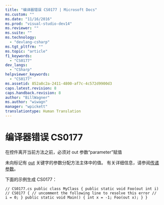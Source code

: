```yaml
---
title: "编译器错误 CS0177 | Microsoft Docs"
ms.custom: ""
ms.date: "11/16/2016"
ms.prod: "visual-studio-dev14"
ms.reviewer: ""
ms.suite: ""
ms.technology: 
  - "devlang-csharp"
ms.tgt_pltfrm: ""
ms.topic: "article"
f1_keywords: 
  - "CS0177"
dev_langs: 
  - "CSharp"
helpviewer_keywords: 
  - "CS0177"
ms.assetid: 852a8c2a-2411-4800-af7c-4c572d9900d3
caps.latest.revision: 8
caps.handback.revision: 8
author: "BillWagner"
ms.author: "wiwagn"
manager: "wpickett"
translationtype: Human Translation
---
```

# 编译器错误 CS0177
在控件离开当前方法之前，必须对 out 参数“parameter”赋值  
  
 未向标记有 [out](../../csharp/language-reference/keywords/out.md) 关键字的参数分配方法主体中的值。 有关详细信息，请参阅[传递参数](../../csharp/programming-guide/classes-and-structs/passing-parameters.md)。  
  
 下面的示例生成 CS0177：  
  
```  
// CS0177.cs public class MyClass { public static void Foo(out int i)   // CS0177 { // uncomment the following line to resolve this error //   i = 0; } public static void Main() { int x = -1; Foo(out x); } }  
```